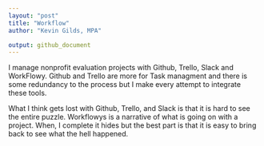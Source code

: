 ```yaml
---
layout: "post"
title: "Workflow"
author: "Kevin Gilds, MPA"

output: github_document
---
```




I manage nonprofit evaluation projects with Github, Trello, Slack and WorkFlowy. Github and Trello are more for Task managment and there is some redundancy to the process but I make every attempt to integrate these tools.

What I think gets lost with Github, Trello, and Slack is that it is hard to see the entire puzzle. Workflowys is a narrative of what is going on with a project. When, I complete it hides but the best part is that it is easy to bring back to see what the hell happened.
